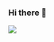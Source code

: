 ### Hi there 👋

<img src="https://img.shields.io/badge/TypeScript-3178C6?style=flat-square&logo=TypeScript&logoColor=white"/>
